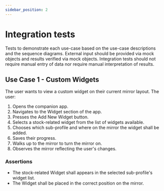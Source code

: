 ```yaml
---
sidebar_position: 2
---
```

# Integration tests

Tests to demonstrate each use-case based on the use-case descriptions and the sequence diagrams. External input should be provided via mock objects and results verified via mock objects. Integration tests should not require manual entry of data nor require manual interpretation of results.

## Use Case 1 - Custom Widgets
The user wants to view a custom widget on their current mirror layout.
The user:
1. Opens the companion app.
2. Navigates to the Widget section of the app.
3. Presses the Add New Widget button.
4. Selects a stock-related widget from the list of widgets available.
5. Chooses which sub-profile and where on the mirror the widget shall be added.
6. Saves their progress.
7. Walks up to the mirror to turn the mirror on.
8. Observes the mirror reflecting the user's changes.

### Assertions
- The stock-related Widget shall appears in the selected sub-profile's widget list.
- The Widget shall be placed in the correct position on the mirror.
